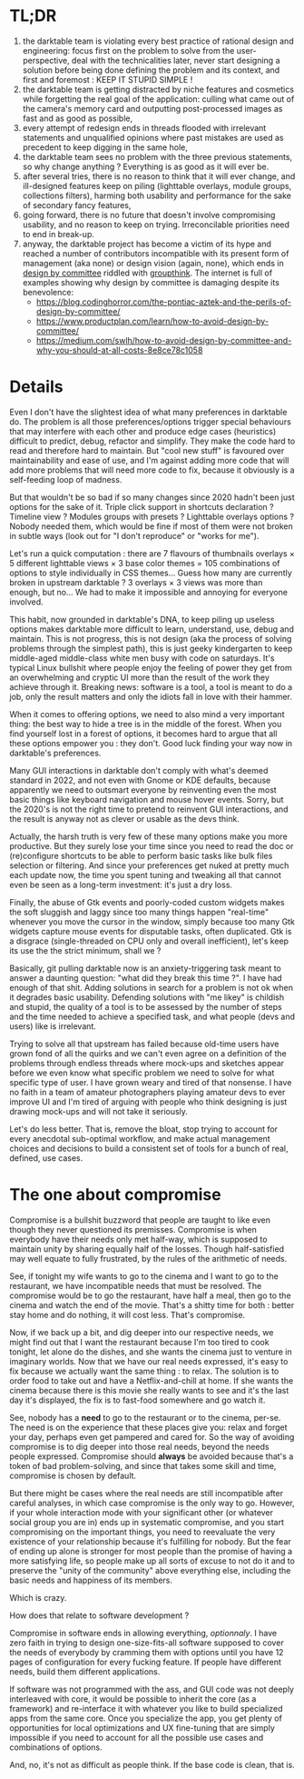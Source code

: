 # TL;DR

1. the darktable team is violating every best practice of rational design and engineering: focus first on the problem to solve from the user-perspective, deal with the technicalities later, never start designing a solution before being done defining the problem and its context, and first and foremost : KEEP IT STUPID SIMPLE !
2. the darktable team is getting distracted by niche features and cosmetics while forgetting the real goal of the application: culling what came out of the camera's memory card and outputting post-processed images as fast and as good as possible,
3. every attempt of redesign ends in threads flooded with irrelevant statements and unqualified opinions where past mistakes are used as precedent to keep digging in the same hole,
3. the darktable team sees no problem with the three previous statements, so why change anything ? Everything is as good as it will ever be.
4. after several tries, there is no reason to think that it will ever change, and ill-designed features keep on piling (lighttable overlays, module groups, collections filters), harming both usability and performance for the sake of secondary fancy features,
5. going forward, there is no future that doesn't involve compromising usability, and no reason to keep on trying. Irreconcilable priorities need to end in break-up.
6. anyway, the darktable project has become a victim of its hype and reached a number of contributors incompatible with its present form of management (aka none) or design vision (again, none), which ends in [design by committee](https://en.wikipedia.org/wiki/Design_by_committee) riddled with [groupthink](https://en.wikipedia.org/wiki/Groupthink). The internet is full of examples showing why design by committee is damaging despite its benevolence:
   * https://blog.codinghorror.com/the-pontiac-aztek-and-the-perils-of-design-by-committee/
   * https://www.productplan.com/learn/how-to-avoid-design-by-committee/
   * https://medium.com/swlh/how-to-avoid-design-by-committee-and-why-you-should-at-all-costs-8e8ce78c1058

# Details

Even I don't have the slightest idea of what many preferences in darktable do. The problem is all those preferences/options trigger special behaviours that may interfere with each other and produce edge cases (heuristics) difficult to predict, debug, refactor and simplify. They make the code hard to read and therefore hard to maintain. But "cool new stuff" is favoured over maintainability and ease of use, and I'm against adding more code that will add more problems that will need more code to fix, because it obviously is a self-feeding loop of madness.

But that wouldn't be so bad if so many changes since 2020 hadn't been just options for the sake of it. Triple click support in shortcuts declaration ? Timeline view ? Modules groups with presets ? Lighttable overlays options ? Nobody needed them, which would be fine if most of them were not broken in subtle ways (look out for "I don't reproduce" or "works for me").

Let's run a quick computation : there are 7 flavours of thumbnails overlays × 5 different lighttable views × 3 base color themes = 105 combinations of options to style individually in CSS themes… Guess how many are currently broken in upstream darktable ? 3 overlays × 3 views was more than enough, but no… We had to make it impossible and annoying for everyone involved.

This habit, now grounded in darktable's DNA, to keep piling up useless options makes darktable more difficult to learn, understand, use, debug and maintain. This is not progress, this is not design (aka the process of solving problems through the simplest path), this is just geeky kindergarten to keep middle-aged middle-class white men busy with code on saturdays. It's typical Linux bullshit where people enjoy the feeling of power they get from an overwhelming and cryptic UI more than the result of the work they achieve through it. Breaking news: software is a tool, a tool is meant to do a job, only the result matters and only the idiots fall in love with their hammer.

When it comes to offering options, we need to also mind a very important thing: the best way to hide a tree is in the middle of the forest. When you find yourself lost in a forest of options, it becomes hard to argue that all these options empower you : they don't. Good luck finding your way now in darktable's preferences.

Many GUI interactions in darktable don't comply with what's deemed standard in 2022, and not even with Gnome or KDE defaults, because apparently we need to outsmart everyone by reinventing even the most basic things like keyboard navigation and mouse hover events. Sorry, but the 2020's is not the right time to pretend to reinvent GUI interactions, and the result is anyway not as clever or usable as the devs think.

Actually, the harsh truth is very few of these many options make you more productive. But they surely lose your time since you need to read the doc or (re)configure shortcuts to be able to perform basic tasks like bulk files selection or filtering. And since your preferences get nuked at pretty much each update now, the time you spent tuning and tweaking all that cannot even be seen as a long-term investment: it's just a dry loss.

Finally, the abuse of Gtk events and poorly-coded custom widgets makes the soft sluggish and laggy since too many things happen "real-time" whenever you move the cursor in the window, simply because too many Gtk widgets capture mouse events for disputable tasks, often duplicated. Gtk is a disgrace (single-threaded on CPU only and overall inefficient), let's keep its use the the strict minimum, shall we ?

Basically, git pulling darktable now is an anxiety-triggering task meant to answer a daunting question: "what did they break this time ?". I have had enough of that shit. Adding solutions in search for a problem is not ok when it degrades basic usability. Defending solutions with "me likey" is childish and stupid, the quality of a tool is to be assessed by the number of steps and the time needed to achieve a specified task, and what people (devs and users) like is irrelevant.

Trying to solve all that upstream has failed because old-time users have grown fond of all the quirks and we can't even agree on a definition of the problems through endless threads where mock-ups and sketches appear before we even know what specific problem we need to solve for what specific type of user. I have grown weary and tired of that nonsense. I have no faith in a team of amateur photographers playing amateur devs to ever improve UI and I'm tired of arguing with people who think designing is just drawing mock-ups and will not take it seriously.

Let's do less better. That is, remove the bloat, stop trying to account for every anecdotal sub-optimal workflow, and make actual management choices and decisions to build a consistent set of tools for a bunch of real, defined, use cases.

# The one about compromise

Compromise is a bullshit buzzword that people are taught to like even though they never questioned its premisses. Compromise is when everybody have their needs only met half-way, which is supposed to maintain unity by sharing equally half of the losses. Though half-satisfied may well equate to fully frustrated, by the rules of the arithmetic of needs.

See, if tonight my wife wants to go to the cinema and I want to go to the restaurant, we have incompatible needs that must be resolved. The compromise would be to go the restaurant, have half a meal, then go to the cinema and watch the end of the movie. That's a shitty time for both : better stay home and do nothing, it will cost less. That's compromise.

Now, if we back up a bit, and dig deeper into our respective needs, we might find out that I want the restaurant because I'm too tired to cook tonight, let alone do the dishes, and she wants the cinema just to venture in imaginary worlds. Now that we have our real needs expressed, it's easy to fix because we actually want the same thing : to relax. The solution is to order food to take out and have a Netflix-and-chill at home. If she wants the cinema because there is this movie she really wants to see and it's the last day it's displayed, the fix is to fast-food somewhere and go watch it.

See, nobody has a **need** to go to the restaurant or to the cinema, per-se. The need is on the experience that these places give you: relax and forget your day, perhaps even get pampered and cared for. So the way of avoiding compromise is to dig deeper into those real needs, beyond the needs people expressed. Compromise should **always** be avoided because that's a token of bad problem-solving, and since that takes some skill and time, compromise is chosen by default.

But there might be cases where the real needs are still incompatible after careful analyses, in which case compromise is the only way to go. However, if your whole interaction mode with your significant other (or whatever social group you are in) ends up in systematic compromise, and you start compromising on the important things, you need to reevaluate the very existence of your relationship because it's fulfilling for nobody. But the fear of ending up alone is stronger for most people than the promise of having a more satisfying life, so people make up all sorts of excuse to not do it and to preserve the "unity of the community" above everything else, including the basic needs and happiness of its members.

Which is crazy. 

How does that relate to software development ?

Compromise in software ends in allowing everything, *optionnaly*. I have zero faith in trying to design one-size-fits-all software supposed to cover the needs of everybody by cramming them with options until you have 12 pages of configuration for every fucking feature. If people have different needs, build them different applications. 

If software was not programmed with the ass, and GUI code was not deeply interleaved with core, it would be possible to inherit the core (as a framework) and re-interface it with whatever you like to build specialized apps from the same core. Once you specialize the app, you get plenty of opportunities for local optimizations and UX fine-tuning that are simply impossible if you need to account for all the possible use cases and combinations of options. 

And, no, it's not as difficult as people think. If the base code is clean, that is. 